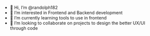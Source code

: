 - 👋 Hi, I’m @randolph182
- 👀 I’m interested in Frontend and Backend development
- 🌱 I’m currently learning tools to use in frontend
- 💞️ I’m looking to collaborate on projects to design the better UX/UI through code

<!---
randolph182/randolph182 is a ✨ special ✨ repository because its `README.md` (this file) appears on your GitHub profile.
You can click the Preview link to take a look at your changes.
--->

